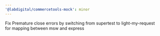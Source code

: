 ```yaml
---
'@labdigital/commercetools-mock': minor
---
```


Fix Premature close errors by switching from supertest to light-my-request for mapping between msw and express
